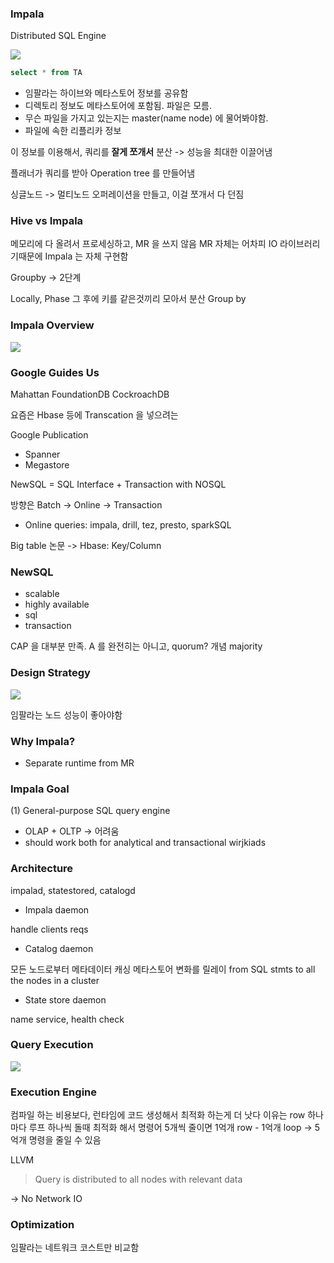 ### Impala

Distributed SQL Engine

![](http://www.rittmanmead.com/wp-content/uploads/2013/11/NewImage34.png)

```SQL
select * from TA
```

- 임팔라는 하이브와 메타스토어 정보를 공유함
- 디렉토리 정보도 메타스토어에 포함됨. 파일은 모름.
- 무슨 파일을 가지고 있는지는 master(name node) 에 물어봐야함.
- 파일에 속한 리플리카 정보

이 정보를 이용해서, 쿼리를 **잘게 쪼개서** 분산 -> 성능을 최대한 이끌어냄

플래너가 쿼리를 받아 Operation tree 를 만들어냄

싱글노드 -> 멀티노드 오퍼레이션을 만들고, 이걸 쪼개서 다 던짐

### Hive vs Impala

메모리에 다 올려서 프로세싱하고, MR 을 쓰지 않음
MR 자체는 어차피 IO 라이브러리기때문에 Impala 는 자체 구현함

Groupby -> 2단계

Locally, Phase 그 후에 키를 같은것끼리 모아서 분산 Group by


### Impala Overview

![](http://impala.io/img/impala.png)

### Google Guides Us

Mahattan
FoundationDB
CockroachDB

요즘은 Hbase 등에 Transcation 을 넣으려는

Google Publication

- Spanner
- Megastore

NewSQL = SQL Interface + Transaction with NOSQL

방향은 Batch -> Online -> Transaction

- Online queries: impala, drill, tez, presto, sparkSQL


Big table 논문 -> Hbase: Key/Column

### NewSQL

- scalable
- highly available
- sql
- transaction

CAP 을 대부분 만족. A 를 완전히는 아니고, quorum? 개념 majority

### Design Strategy

![](http://regmedia.co.uk/2013/04/30/cloudera_impala_hadoop_integration.jpg)

임팔라는 노드 성능이 좋아야함

### Why Impala?

- Separate runtime from MR

### Impala Goal

(1) General-purpose SQL query engine

- OLAP + OLTP -> 어려움
- should work both for analytical and transactional wirjkiads

### Architecture

impalad, statestored, catalogd

- Impala daemon

handle clients reqs

- Catalog daemon

모든 노드로부터 메타데이터 캐싱
메타스토어 변화를 릴레이 from SQL stmts to all the nodes in a cluster

- State store daemon

name service, health check

### Query Execution

![](http://qph.is.quoracdn.net/main-qimg-7f9e174786f800a37e528e1d0cb1769a?convert_to_webp=true)

### Execution Engine

컴파일 하는 비용보다, 런타임에 코드 생성해서 최적화 하는게 더 낫다
이유는 row 하나마다 루프 하나씩 돌때 최적화 해서 명령어 5개씩 줄이면
1억개 row - 1억개 loop -> 5억개 명령을 줄일 수 있음

LLVM

> Query is distributed to all nodes with relevant data

-> No Network IO

### Optimization

임팔라는 네트워크 코스트만 비교함
